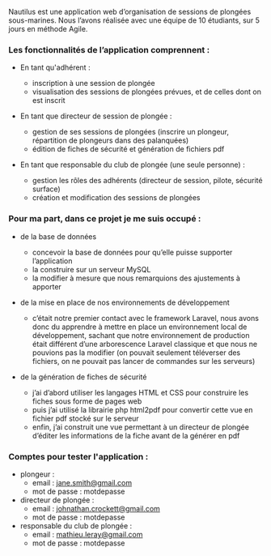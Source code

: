 Nautilus est une application web d’organisation de sessions de plongées sous-marines. 
Nous l’avons réalisée avec une équipe de 10 étudiants, sur 5 jours en méthode Agile.

### Les fonctionnalités de l’application comprennent :

- En tant qu'adhérent :
    - inscription à une session de plongée
    - visualisation des sessions de plongées prévues, et de celles dont on est inscrit

- En tant que directeur de session de plongée :
    - gestion de ses sessions de plongées (inscrire un plongeur, répartition de plongeurs dans des palanquées)
    - édition de fiches de sécurité et génération de fichiers pdf

- En tant que responsable du club de plongée (une seule personne) :
    - gestion les rôles des adhérents (directeur de session, pilote, sécurité surface)
    - création et modification des sessions de plongées

### Pour ma part, dans ce projet je me suis occupé :
           
- de la base de données
    - concevoir la base de données pour qu’elle puisse supporter l’application
    - la construire sur un serveur MySQL
    - la modifier à mesure que nous remarquions des ajustements à apporter
            
- de la mise en place de nos environnements de développement
    - c’était notre premier contact avec le framework Laravel, nous avons donc du apprendre à mettre en place un environnement local de développement, sachant que notre environnement de production était différent d’une arborescence Laravel classique et que nous ne pouvions pas la modifier (on pouvait seulement téléverser des fichiers, on ne pouvait pas lancer de commandes sur les serveurs)
            
- de la génération de fiches de sécurité
    - j’ai d’abord utiliser les langages HTML et CSS pour construire les fiches sous forme de pages web
    - puis j’ai utilisé la librairie php html2pdf pour convertir cette vue en fichier pdf stocké sur le serveur
    - enfin, j’ai construit une vue permettant à un directeur de plongée d’éditer les informations de la fiche avant de la générer en pdf
        
### Comptes pour tester l'application :

- plongeur :
    - email : jane.smith@gmail.com
    - mot de passe : motdepasse
- directeur de plongée :
    - email : johnathan.crockett@gmail.com
    - mot de passe : motdepasse
- responsable du club de plongée :
    - email : mathieu.leray@gmail.com
    - mot de passe : motdepasse
        